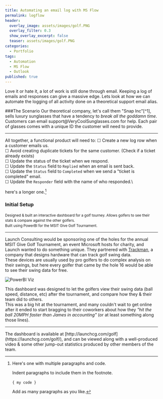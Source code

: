```yaml
---
title: Automating an email log with MS Flow
permalink: logflow
header:
  overlay_image: assets/images/golf.PNG
  overlay_filter: 0.3
  show_overlay_excerpt: false
  teaser: assets/images/golf.PNG
categories:
  - Portfolio
tags:
  - Automation
  - MS Flow
  - Outlook
published: true
---
```


Love it or hate it, a lot of work is still done through email. Keeping a log of emails and responses can give a massive edge.
Lets look at how we can automate the logging of all activity done on a theoretical support email alias.

###The Scenario
Our theoretical company, let's call them "Snap Inc"\[^1], sells luxury sunglasses that have a tendency to *break all the goddamn time*. Customers can email support@VeryCoolSunglasses<nolink>.com for help. Each pair of glasses comes with a unique ID the customer will need to provide.
[^1]:  Any resemblance to actual companies or products is purely coincidental.
[^2]: ![PowerBI Viz](/assets/images/golf.PNG)

<hr>

All together, a functional product will need to:
☐ Create a new log row when a customer emails us.\
	☐ Avoid creating duplicate tickets for the same customer. (Check if a ticket already exists)\
☐ Update the status of the ticket when we respond.\
	☐ Update the `Status` field to `Replied` when an email is sent back.\
	☐ Update the `Status` field to `Completed` when we send a "ticket is completed" email.\
	☐ Update the `Responder` field with the name of who responded.\

here's a longer one.[^bignote]

[^bignote]: Here's one with multiple paragraphs and code.

    Indent paragraphs to include them in the footnote.

    `{ my code }`

    Add as many paragraphs as you like.

### Initial Setup

<small>Designed & built an interactive dashboard for a golf tourney. Allows golfers to see their stats & compare against the other golfers.<br>Built using PowerBI for the MSIT Give Golf Tournament.</small>
<hr>

Launch Consulting would be sponsoring one of the holes for the annual MSIT Give Golf Tournament, an event Microsoft hosts for charity, and Launch wanted to do something unique. They partnered with <a href="https://trackmangolf.com/" target="_blank">Trackman</a>, a company that designs hardware that can track golf swing data.
<br>These devices are usually used by pro golfers to do complex analysis on their swings, but here every golfer that came by the hole 16 would be able to see their swing data for free.

![PowerBI Viz]({{site.url}}{{site.baseurl}}/assets/images/golf.PNG)

This dashboard was designed to let the golfers view their swing data (ball speed, distance, etc) after the tournament, and compare how they & their team did to others.
<br> This was a big hit at the tournament, and many couldn't wait to get online after it ended to start bragging to their coworkers about how they _"hit the ball 20MPH faster than James in accounting"_ (or at least something along those lines).


<hr>
The dashboard is available at [http://launchcg.com/golf](https://launchcg.com/golf/), and can be viewed along with a well-produced video & some other jump-out statistics produced by other members of the team.

